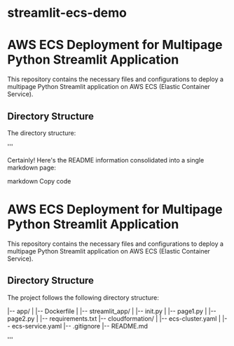 # streamlit-ecs-demo
# AWS ECS Deployment for Multipage Python Streamlit Application

This repository contains the necessary files and configurations to deploy a multipage Python Streamlit application on AWS ECS (Elastic Container Service).

## Directory Structure

The directory structure:


'''

Certainly! Here's the README information consolidated into a single markdown page:

markdown
Copy code
# AWS ECS Deployment for Multipage Python Streamlit Application

This repository contains the necessary files and configurations to deploy a multipage Python Streamlit application on AWS ECS (Elastic Container Service).

## Directory Structure

The project follows the following directory structure:

|-- app/
| |-- Dockerfile
| |-- streamlit_app/
| |-- init.py
| |-- page1.py
| |-- page2.py
| |-- requirements.txt
|-- cloudformation/
| |-- ecs-cluster.yaml
| |-- ecs-service.yaml
|-- .gitignore
|-- README.md

'''
